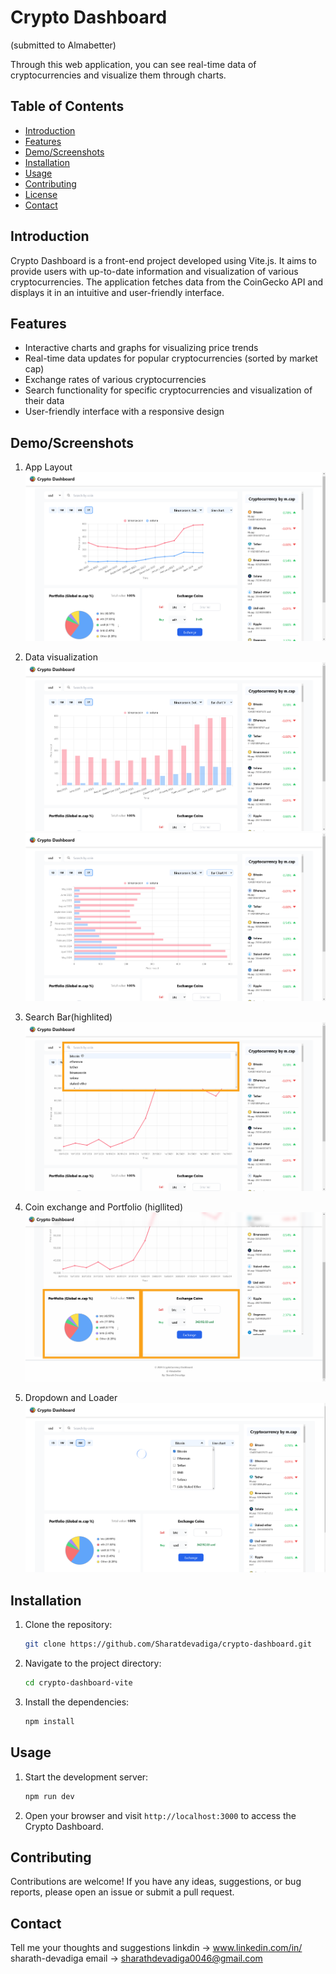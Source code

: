 # Crypto Dashboard
(submitted to Almabetter)

Through this web application, you can see real-time data of cryptocurrencies and visualize them through charts.

## Table of Contents

- [Introduction](#introduction)
- [Features](#features)
- [Demo/Screenshots](#demoscreenshots)
- [Installation](#installation)
- [Usage](#usage)
- [Contributing](#contributing)
- [License](#license)
- [Contact](#contact)

## Introduction

Crypto Dashboard is a front-end project developed using Vite.js. It aims to provide users with up-to-date information and visualization of various cryptocurrencies. The application fetches data from the CoinGecko API and displays it in an intuitive and user-friendly interface.

## Features

- Interactive charts and graphs for visualizing price trends
- Real-time data updates for popular cryptocurrencies (sorted by market cap)
- Exchange rates of various cryptocurrencies
- Search functionality for specific cryptocurrencies and visualization of their data
- User-friendly interface with a responsive design

## Demo/Screenshots

1. App Layout
   ![App Layout](./screenshots/1.%20Layout.png)

2. Data visualization
   ![vertical bar chart](./screenshots/2.%20Data_Visualization.png)
   ![](./screenshots/2.%20Data_Visualization2.png)

3. Search Bar(highlited)
   ![Horizontal bar chart](./screenshots/3.%20SearchBar.png)

4. Coin exchange and Portfolio (higllited)
   ![Coin exchange and portfolio](./screenshots/4.%20CoinExchange_And_Portfolio.png)

5. Dropdown and Loader
   ![Dropdown and loader](./screenshots/5.%20DropDown_And_Loader.png)

## Installation

1. Clone the repository:

   ```bash
   git clone https://github.com/Sharatdevadiga/crypto-dashboard.git
   ```

2. Navigate to the project directory:

   ```bash
   cd crypto-dashboard-vite
   ```

3. Install the dependencies:

   ```bash
   npm install
   ```

## Usage

1. Start the development server:

   ```bash
   npm run dev
   ```

2. Open your browser and visit `http://localhost:3000` to access the Crypto Dashboard.

## Contributing

Contributions are welcome! If you have any ideas, suggestions, or bug reports, please open an issue or submit a pull request.

## Contact

Tell me your thoughts and suggestions
linkdin -> www.linkedin.com/in/
sharath-devadiga
email -> sharathdevadiga0046@gmail.com
